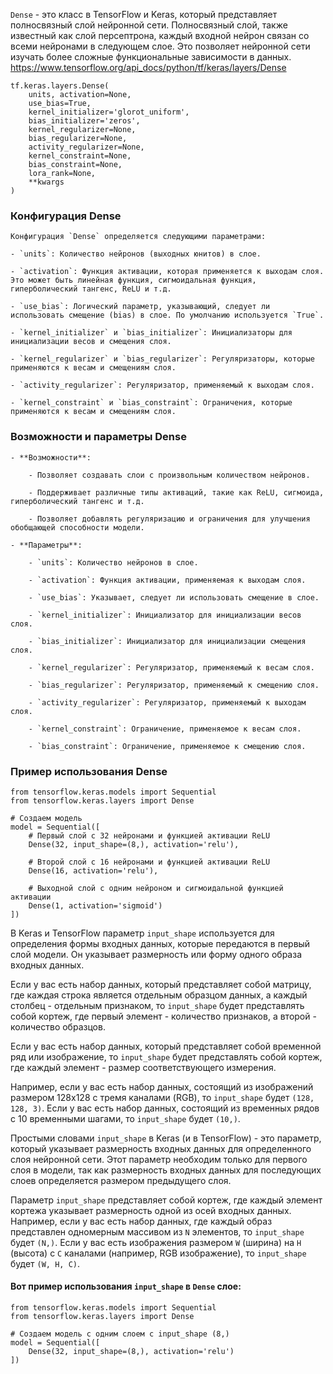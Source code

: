 `Dense` - это класс в TensorFlow и Keras, который представляет полносвязный слой нейронной сети. Полносвязный слой, также известный как слой персептрона, каждый входной нейрон связан со всеми нейронами в следующем слое. Это позволяет нейронной сети изучать более сложные функциональные зависимости в данных.
https://www.tensorflow.org/api_docs/python/tf/keras/layers/Dense

```
tf.keras.layers.Dense(
	units, activation=None,
	use_bias=True,
	kernel_initializer='glorot_uniform',
	bias_initializer='zeros',
	kernel_regularizer=None,
	bias_regularizer=None,
	activity_regularizer=None,
	kernel_constraint=None,
	bias_constraint=None,
	lora_rank=None,
	**kwargs
)
```

### Конфигурация Dense
```
Конфигурация `Dense` определяется следующими параметрами:

- `units`: Количество нейронов (выходных юнитов) в слое.
    
- `activation`: Функция активации, которая применяется к выходам слоя. Это может быть линейная функция, сигмоидальная функция, гиперболический тангенс, ReLU и т.д.
    
- `use_bias`: Логический параметр, указывающий, следует ли использовать смещение (bias) в слое. По умолчанию используется `True`.
    
- `kernel_initializer` и `bias_initializer`: Инициализаторы для инициализации весов и смещения слоя.
    
- `kernel_regularizer` и `bias_regularizer`: Регуляризаторы, которые применяются к весам и смещениям слоя.
    
- `activity_regularizer`: Регуляризатор, применяемый к выходам слоя.
    
- `kernel_constraint` и `bias_constraint`: Ограничения, которые применяются к весам и смещениям слоя.
```

### Возможности и параметры Dense
```
- **Возможности**:
    
    - Позволяет создавать слои с произвольным количеством нейронов.
        
    - Поддерживает различные типы активаций, такие как ReLU, сигмоида, гиперболический тангенс и т.д.
        
    - Позволяет добавлять регуляризацию и ограничения для улучшения обобщающей способности модели.
        
- **Параметры**:
    
    - `units`: Количество нейронов в слое.
        
    - `activation`: Функция активации, применяемая к выходам слоя.
        
    - `use_bias`: Указывает, следует ли использовать смещение в слое.
        
    - `kernel_initializer`: Инициализатор для инициализации весов слоя.
        
    - `bias_initializer`: Инициализатор для инициализации смещения слоя.
        
    - `kernel_regularizer`: Регуляризатор, применяемый к весам слоя.
        
    - `bias_regularizer`: Регуляризатор, применяемый к смещению слоя.
        
    - `activity_regularizer`: Регуляризатор, применяемый к выходам слоя.
        
    - `kernel_constraint`: Ограничение, применяемое к весам слоя.
        
    - `bias_constraint`: Ограничение, применяемое к смещению слоя.
```

### Пример использования Dense

```
from tensorflow.keras.models import Sequential
from tensorflow.keras.layers import Dense

# Создаем модель
model = Sequential([
	# Первый слой с 32 нейронами и функцией активации ReLU
    Dense(32, input_shape=(8,), activation='relu'),  

	# Второй слой с 16 нейронами и функцией активации ReLU
    Dense(16, activation='relu'),  

	# Выходной слой с одним нейроном и сигмоидальной функцией активации
    Dense(1, activation='sigmoid')  
])

```

В Keras и TensorFlow параметр `input_shape` используется для определения формы входных данных, которые передаются в первый слой модели. Он указывает размерность или форму одного образа входных данных.

Если у вас есть набор данных, который представляет собой матрицу, где каждая строка является отдельным образцом данных, а каждый столбец - отдельным признаком, то `input_shape` будет представлять собой кортеж, где первый элемент - количество признаков, а второй - количество образцов.

Если у вас есть набор данных, который представляет собой временной ряд или изображение, то `input_shape` будет представлять собой кортеж, где каждый элемент - размер соответствующего измерения.

Например, если у вас есть набор данных, состоящий из изображений размером 128x128 с тремя каналами (RGB), то `input_shape` будет `(128, 128, 3)`. Если у вас есть набор данных, состоящий из временных рядов с 10 временными шагами, то `input_shape` будет `(10,)`.

Простыми словами `input_shape` в Keras (и в TensorFlow) - это параметр, который указывает размерность входных данных для определенного слоя нейронной сети. Этот параметр необходим только для первого слоя в модели, так как размерность входных данных для последующих слоев определяется размером предыдущего слоя.

Параметр `input_shape` представляет собой кортеж, где каждый элемент кортежа указывает размерность одной из осей входных данных. Например, если у вас есть набор данных, где каждый образ представлен одномерным массивом из `N` элементов, то `input_shape` будет `(N,)`. Если у вас есть изображения размером `W` (ширина) на `H` (высота) с `C` каналами (например, RGB изображение), то `input_shape` будет `(W, H, C)`.

#### Вот пример использования `input_shape` в `Dense` слое:
```
from tensorflow.keras.models import Sequential
from tensorflow.keras.layers import Dense

# Создаем модель с одним слоем с input_shape (8,)
model = Sequential([
    Dense(32, input_shape=(8,), activation='relu')
])

```
